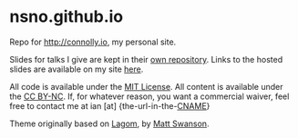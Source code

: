 nsno.github.io
==============

Repo for http://connolly.io, my personal site.

Slides for talks I give are kept in their
 [own repository](http://github.com/NSNO/slides). Links to the hosted slides
  are available on my site [here](http://connolly.io/talks).


All code is available under the
[MIT License](http://github.com/NSNO/nsno.github.io/LICENSE). All content
is available under
the [CC BY-NC](https://creativecommons.org/licenses/by-nc/4.0/legalcode). If,
for whatever reason, you want a commercial waiver, feel free to contact me at
ian [at] {the-url-in-the-[CNAME](http://github.com/NSNO/nsno.github.io/CNAME)}

Theme originally based on [Lagom](http://github.com/swanson/lagom), by
 [Matt Swanson](http://www.mdswanson.com/).
